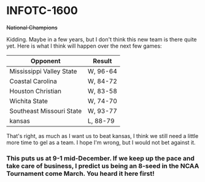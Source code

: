 # INFOTC-1600

~~National Champions~~

Kidding. Maybe in a few years, but I don't think this new team is there quite yet. Here is what I think will happen over the next few games:

| Opponent | Result |
| -------- | -------- |
| Mississippi Valley State | W, 96-64 |
| Coastal Carolina | W, 84-72 |
| Houston Christian | W, 83-58 |
| Wichita State | W, 74-70 |
| Southeast Missouri State | W, 93-77 |
| kansas | L, 88-79 |

That's right, as much as I want us to beat kansas, I think we still need a little more time to gel as a team. I hope I'm wrong, but I would not bet against it.

### This puts us at 9-1 mid-December. If we keep up the pace and take care of business, I predict us being an 8-seed in the NCAA Tournament come March. You heard it here first!
